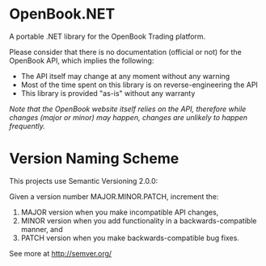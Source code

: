 OpenBook.NET
======

A portable .NET library for the OpenBook Trading platform.

Please consider that there is no documentation (official or not) for the OpenBook API,
which implies the following:

* The API itself may change at any moment without any warning
* Most of the time spent on this library is on reverse-engineering the API
* This library is provided "as-is" without any warranty

*Note that the OpenBook website itself relies on the API, therefore while changes (major or minor) may happen, changes are unlikely to happen frequently.*

Version Naming Scheme
=====

This projects use Semantic Versioning 2.0.0:

Given a version number MAJOR.MINOR.PATCH, increment the:

1. MAJOR version when you make incompatible API changes,
2. MINOR version when you add functionality in a backwards-compatible manner, and
3. PATCH version when you make backwards-compatible bug fixes.

See more at http://semver.org/